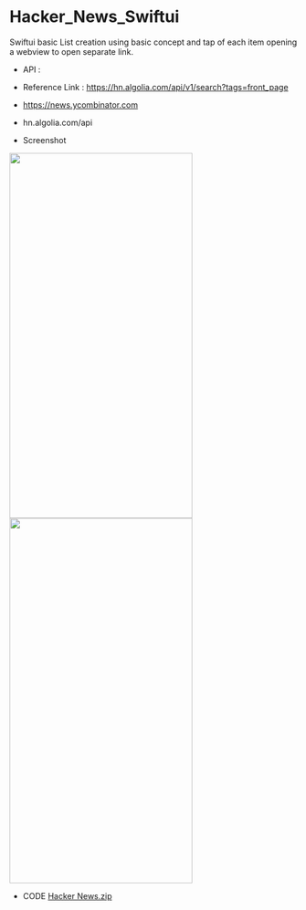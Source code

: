 # Hacker_News_Swiftui
Swiftui basic List creation using basic concept and tap of each item opening a webview to open separate link.


* API : 

- Reference Link : https://hn.algolia.com/api/v1/search?tags=front_page 
- https://news.ycombinator.com
- hn.algolia.com/api

- Screenshot 
<img src="https://user-images.githubusercontent.com/13196077/208347963-f291ac05-f9c3-42e9-ac4e-8b6c2ecff117.png" width="320" height="640" />

<img src="https://user-images.githubusercontent.com/13196077/208347990-2f8318c1-9f88-4b6c-9846-4403367f9098.png" width="320" height="640" />




- CODE 
[Hacker News.zip](https://github.com/shobhakartiwari/Hacker_News_Swiftui/files/10255952/Hacker.News.zip)
